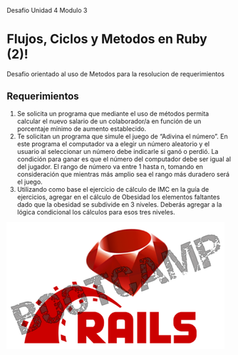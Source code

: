 Desafio Unidad 4 Modulo 3

# Flujos, Ciclos y Metodos en Ruby (2)!

Desafio orientado al uso de Metodos para la resolucion de requerimientos

## Requerimientos

1. Se solicita un programa que mediante el uso de métodos permita calcular el nuevo salario de un colaborador/a en función de un porcentaje mínimo de aumento establecido.
2. Te solicitan un programa que simule el juego de “Adivina el número”. En este programa el computador va a elegir un número aleatorio y el usuario al seleccionar un número debe indicarle si ganó o perdió. La condición para ganar es que el número del computador debe ser igual al del jugador. El rango de número va entre 1 hasta n, tomando en consideración que mientras más amplio sea el rango más duradero será el juego.
3. Utilizando como base el ejercicio de cálculo de IMC en la guía de ejercicios, agregar en el cálculo de Obesidad los elementos faltantes dado que la obesidad se subdivide en 3 niveles. Deberás agregar a la lógica condicional los cálculos para esos tres niveles.

![Logo!](https://raw.githubusercontent.com/JuanGonzalezJara/Desafio_RoR_Unidad4_M3_3/main/assets/ROR_Logo.png)
